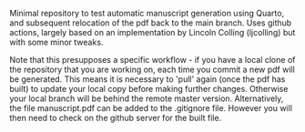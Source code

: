 Minimal repository to test automatic manuscript generation using Quarto, and subsequent relocation of the pdf back to the main branch. Uses github actions, largely based on an implementation by Lincoln Colling (ljcolling) but with some minor tweaks.

Note that this presupposes a specific workflow - if you have a local clone of the repository that you are working on, each time you commit a new pdf will be generated. This means it is necessary to 'pull' again (once the pdf has built) to update your local copy before making further changes. Otherwise your local branch will be behind the remote master version. Alternatively, the file manuscript.pdf can be added to the .gitignore file. However you will then need to check on the github server for the built file.
